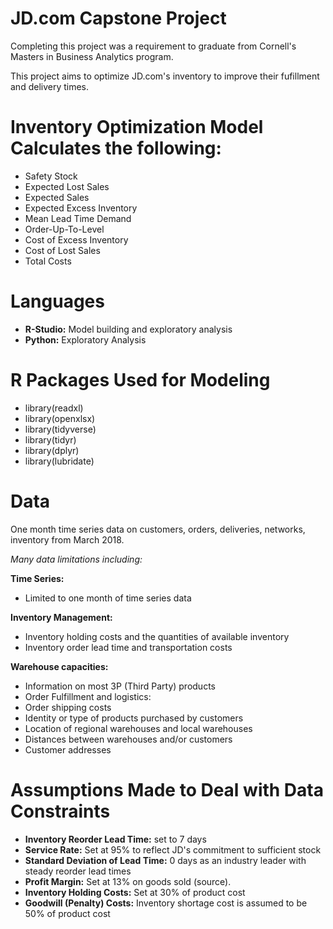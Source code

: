 # JD.com Capstone Project 
Completing this project was a requirement to graduate from Cornell's Masters in Business Analytics program. 

This project aims to optimize JD.com's inventory to improve their fufillment and delivery times. 

# Inventory Optimization Model Calculates the following:
- Safety Stock
- Expected Lost Sales
- Expected Sales
- Expected Excess Inventory
- Mean Lead Time Demand
- Order-Up-To-Level
- Cost of Excess Inventory
- Cost of Lost Sales
- Total Costs

# Languages
- **R-Studio:** Model building and exploratory analysis
- **Python:** Exploratory Analysis 

# R Packages Used for Modeling
- library(readxl)
- library(openxlsx)
- library(tidyverse)
- library(tidyr)
- library(dplyr)
- library(lubridate)

# Data
One month time series data on customers, orders, deliveries, networks, inventory from March 2018.

*Many data limitations including:*

**Time Series:**
- Limited to one month of time series data
  
**Inventory Management:**
- Inventory holding costs and the quantities of available inventory
- Inventory order lead time and transportation costs
  
**Warehouse capacities:**
- Information on most 3P (Third Party) products  
- Order Fulfillment and logistics:
- Order shipping costs
- Identity or type of products purchased by customers  
- Location of regional warehouses and local warehouses
- Distances between warehouses and/or customers
- Customer addresses

# Assumptions Made to Deal with Data Constraints
- **Inventory Reorder Lead Time:** set to 7 days
- **Service Rate:** Set at 95% to reflect JD's commitment to sufficient stock
- **Standard Deviation of Lead Time:** 0 days as an industry leader with steady reorder lead times
- **Profit Margin:** Set at 13% on goods sold (source).
- **Inventory Holding Costs:** Set at 30% of product cost
- **Goodwill (Penalty) Costs:** Inventory shortage cost is assumed to be 50% of product cost
